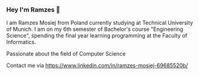 ### Hey I'm Ramzes 👋
I am Ramzes Mosiej from Poland currently studying at Technical University of Munich. 
I am on my 6th semester of Bachelor's course "Engineering Science", 
spending the final year learning programming at the Faculty of Informatics.

Passionate about the field of Computer Science

Contact me via https://www.linkedin.com/in/ramzes-mosiej-69685520b/
